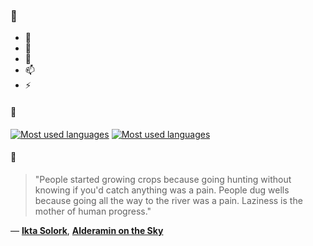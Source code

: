 ### 👋

- 🔭
- 🌱
- 💬
- 📫
- ⚡

#### 🧏

[![Most used languages](https://github-readme-stats-aynah.vercel.app/api/top-langs/?username=aynh&theme=solarized-dark&langs_count=6&layout=compact&hide_title=true)](https://github.com/anuraghazra/github-readme-stats#gh-dark-mode-only)
[![Most used languages](https://github-readme-stats-aynah.vercel.app/api/top-langs/?username=aynh&theme=solarized-light&langs_count=6&layout=compact&hide_title=true)](https://github.com/anuraghazra/github-readme-stats#gh-light-mode-only)

#### 💬

> "People started growing crops because going hunting without knowing if you'd catch anything was a pain. People dug wells because going all the way to the river was a pain. Laziness is the mother of human progress."

&mdash; [**Ikta Solork**](https://myanimelist.net/character.php?q=Ikta%20Solork&cat=character), [**Alderamin on the Sky**](https://myanimelist.net/search/all?q=Alderamin%20on%20the%20Sky&cat=all)
